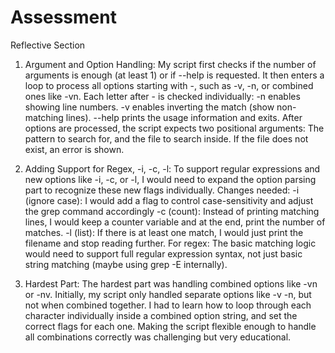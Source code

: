 # Assessment

Reflective Section

1. Argument and Option Handling:
My script first checks if the number of arguments is enough (at least 1) or if --help is requested.
It then enters a loop to process all options starting with -, such as -v, -n, or combined ones like -vn.
Each letter after - is checked individually:
-n enables showing line numbers.
-v enables inverting the match (show non-matching lines).
--help prints the usage information and exits.
After options are processed, the script expects two positional arguments:
The pattern to search for, and the file to search inside.
If the file does not exist, an error is shown.

2. Adding Support for Regex, -i, -c, -l:
To support regular expressions and new options like -i, -c, or -l, I would need to expand the option parsing part to recognize these new flags individually.
Changes needed:
-i (ignore case): I would add a flag to control case-sensitivity and adjust the grep command accordingly
-c (count): Instead of printing matching lines, I would keep a counter variable and at the end, print the number of matches.
-l (list): If there is at least one match, I would just print the filename and stop reading further.
For regex: The basic matching logic would need to support full regular expression syntax, not just basic string matching (maybe using grep -E internally).

3. Hardest Part:
The hardest part was handling combined options like -vn or -nv.
Initially, my script only handled separate options like -v -n, but not when combined together.
I had to learn how to loop through each character individually inside a combined option string, and set the correct flags for each one.
Making the script flexible enough to handle all combinations correctly was challenging but very educational.
